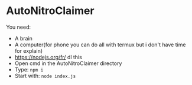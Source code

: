 # AutoNitroClaimer

You need:
- A brain
- A computer(for phone you can do all with termux but i don't have time for explain)
- https://nodejs.org/fr/ dl this
- Open cmd in the AutoNitroClaimer directory
- Type: `npm i`
- Start with: `node index.js`

